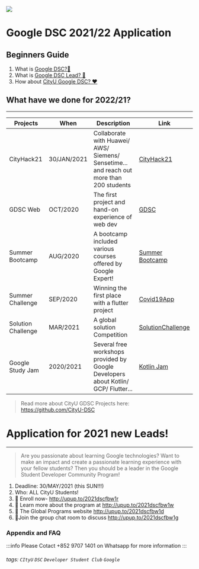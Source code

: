 <img src="https://imgur.com/Jspr9FW.png"/>

# Google DSC 2021/22 Application

## Beginners Guide

1. What is [Google DSC?🎪](https://developers.google.com/community/dsc)
2. What is [Google DSC Lead? 🤩](https://developers.google.com/community/dsc/leads)
3. How about [CityU Google DSC? ❤](https://cityu-dsc.github.io/dsc-web/#/)

## What have we done for 2022/21?
---


| Projects | When | Description | Link |
| -------- | -------- | -------- | ------ |
| CityHack21 | 30/JAN/2021  | Collaborate with Huawei/ AWS/ Siemens/ Sensetime... and reach out more than 200 students | [CityHack21](https://cityhack21.com/) | 
| GDSC Web | OCT/2020  | The first project and hand-on experience of web dev | [GDSC](https://cityu-dsc.github.io/dsc-web/#/) | 
| Summer Bootcamp | AUG/2020  | A bootcamp included various courses offered by Google Expert! | [Summer Bootcamp](https://developers.google.com/community/dsc) | 
| Summer Challenge | SEP/2020  | Winning the first place with a flutter project | [Covid19App](https://github.com/CityU-DSC/covid19app) | 
| Solution Challenge | MAR/2021  | A global solution Competition | [SolutionChallenge](https://developers.google.com/community/dsc-solution-challenge) | 
| Google Study Jam | 2020/2021  | Several free workshops provided by Google Developers about Kotlin/ GCP/ Flutter... | [Kotlin Jam](https://developer.android.com/courses) | 

> Read more about CityU GDSC Projects here: https://github.com/CityU-DSC

# Application for 2021 new Leads!
---

> Are you passionate about learning Google technologies? Want to make an impact and create a passionate learning experience with your fellow students? Then you should be a leader in the Google Student Developer Community Program!

1. Deadline: 30/MAY/2021 (this SUN!!!)
2. Who: ALL CityU Students!
3. 🌠 Enroll now- http://upup.to/2021dscfbw1r
4. 🔎 Learn more about the program at http://upup.to/2021dscfbw1w
5. 🔎 The Global Programs website http://upup.to/2021dscfbw1d
6. 💬Join the group chat room to discuss http://upup.to/2021dscfbw1g


### Appendix and FAQ

:::info
Please Cotact +852 9707 1401 on Whatsapp for more information
:::

###### tags: `CItyU` `DSC` `Developer Student Club` `Google`
